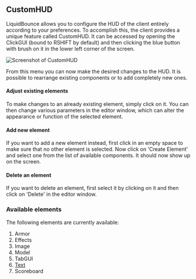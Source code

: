 ## CustomHUD
LiquidBounce allows you to configure the HUD of the client entirely according to your preferences. To accomplish this, the client provides a unique feature called CustomHUD. It can be accessed by opening the ClickGUI (bound to RSHIFT by default) and then clicking the blue button with brush on it in the lower left corner of the screen.

![Screenshot of CustomHUD]($images$/customhud.jpg)

From this menu you can now make the desired changes to the HUD. It is possible to rearrange existing components or to add completely new ones.
#### Adjust existing elements
To make changes to an already existing element, simply click on it. You can then change various parameters in the editor window, which can alter the appearance or function of the selected element. 
#### Add new element
If you want to add a new element instead, first click in an empty space to make sure that no other element is selected. Now click on 'Create Element' and select one from the list of available components. It should now show up on the screen. 
#### Delete an element
If you want to delete an element, first select it by clicking on it and then click on 'Delete' in the editor window.
### Available elements
The following elements are currently available:
1. Armor
2. Effects
3. Image
4. Model
5. TabGUI
6. [Text](docs/CustomHUD/Elements/Text)
7. Scoreboard